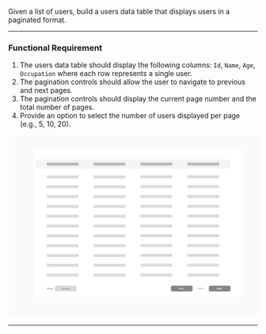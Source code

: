 
Given a list of users, build a users data table that displays users in a paginated format.

---
### Functional Requirement

1. The users data table should display the following columns: `Id`, `Name`, `Age`, `Occupation` where each row represents a single user.
2. The pagination controls should allow the user to navigate to previous and next pages.
3. The pagination controls should display the current page number and the total number of pages.
4. Provide an option to select the number of users displayed per page (e.g., 5, 10, 20).

![data-table](Data-table.png)

---



